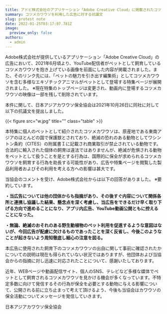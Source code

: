 ```yaml
---
title: アドビ株式会社のアプリケーション「Adobe Creative Cloud」に掲載されたコツメカワウソを利用した広告に対し、抗議を行いました。
summary: コツメカワウソを利用した広告に対する抗議文
slug: protest note
date: 2022-01-25T03:17:07.781Z
image:
  preview_only: false
authors:
  - admin
---
```

Adobe株式会社が提供しているアプリケーション「Adobe Creative Cloud」の広告において、2021年6月頃より、YouTube配信者がペットとして飼育しているコツメカワウソを抱き上げている画像を前面にした内容が掲載されました。また、そのリンク先には、「ペットの魅力を引き出す編集術」としてコツメカワウソを含む多様なエキゾチックアニマルがペットとして登場する特集ページが展開されました。
※現在特集のトップページは変更され、動画内に登場するコツメカワウソの映像は一部を残して削除されています。

本件に関して、日本アジアカワウソ保全協会は2021年10月26日に同社に対して以下の抗議文を提出しました。

{{< figure src="w.jpg" title="" class="table" >}}

本特集に個人のペットとして紹介されたコツメカワウソは、原産地である東南アジアのほとんどの国で保護獣とされており、絶滅の恐れのある動物としてワシントン条約（CITES）の附属書Ｉに記載され商業取引が禁止されている動物です。合法的に輸入された個体の飼育は違法ではありませんが、絶滅が危惧される動物をペットとして扱うことを是とする行為は、国際的に保全が求められるコツメカワウソを飼育する行為を助長する可能性があり、広告や特集ページを閲覧した製品利用者およびその利用を考える方への影響は甚大です。

当協会のコメントを受け、Adobe株式会社からは以下の回答がありました。
※要約しています。

**・当広告については他の団体からも指摘があり、その後すぐ内容について関係各所と連携し協議した結果、懸念点を深く考慮し、当広告をできるだけ早く取り下げる方向で進めることになり、アプリ内広告、YouTube動画公開ともに控えることになった。**

**・無論、絶滅のおそれのある野生動植物のペット利用を促進するような意図はないが、今回広告が配慮に欠けるものであったことを深く反省し、今後このようなことが起きないよう周知徹底し細心の注意を図る。**

本広告に使用された飼育下のコツメカワウソの出自に関して事前に確認されたかについての説明は現在も得られていない状況ではありますが、他団体および当協会からの指摘に対し迅速に対応されたことについて、感謝いたしております。

近年、WEBページや動画配信サイト、個人のSNS、テレビなど多様な媒体でペットとして飼育されるコツメカワウソを見かける機会が多くなっています。不特定多数に向けて発信するその行為が保全を必要とする動物に与える影響について、公開される前に立ち止まって考えて頂けるよう、今後も当協会はカワウソの保全活動についてメッセージを発信していきます。

日本アジアカワウソ保全協会